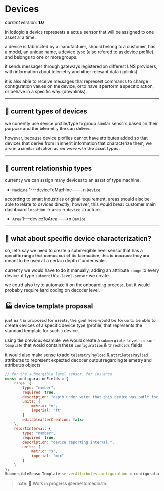 # Devices

*current version:* **1.0**

in iotlogiq a device represents a actual sensor that will be assigned to one asset at a time.

a device is fabricated by a manufacturer, should belong to a customer, has a model, an unique name, a device type (also refered to as device profile), and belongs to one or more groups.

it sends messages through gateways registered on different LNS providers, with information about telemetry and other relevant data (uplinks).

it is also able to receive messages that represent commands to change configuration values on the device, or to have it perform a specific action, or behave in a specific way. (downlinks).

-----

## 🧬 current types of devices

we currently use device profile/type to group similar sensors based on their purpose and the telemetry the can deliver. 

however, because device profiles cannot have attributes added so that devices that derive from in inherit information that characterize them, we are in a similar situation as we were with the asset types.

----- 

## 🔗 current relationship types

currently we can assign many devices to an asset of type machine.

- `Machine` 1---deviceToMachine--->n `Device`

according to smart industries original requirement, areas should also be able to relate to devices directly; however, this would break customer main dashboard `location` -> `area` -> `device` structure.

- `Area` 1---deviceToArea--->n `Device`

-----

## 🎯 what about specific device characterization?

so, let's say we need to create a submergible level sensor that has a specific range that comes out of its fabrication; this is because they are meant to be used at a certain depth if under water.

currently we would have to do it manually, adding an attribute `range` to every device of type `submergible-level-sensor` we create.

we could also try to automate it on the onboarding process, but it would probably require hard coding on decoder level.

## 🏭 device template proposal

just as it is proposed for assets, the goal here would be for us to be able to create devices of a specific device type (profile) that represents the standard template for such a device.

using the previous example, we would create a `submergible-level-sensor-template` that would contain these `configuration` & `thresholds` fields.

it would also make sense to add `telemetryPayload` & `attributesPayload` attributes to represent expected decoder output regarding telemetry and attributes objects.

```js
// for the submergible level sensor, for instance
const configurationFields = {
    range: {
        type: "number",
        required: true,
        description: "depth under water that this device was built for.",
        units: {
            metric: "m",
            imperial: "ft"
        }
        editableAfterCreation: false
    },
    reportInterval: {
        type: "number",
        required: true,
        description: "device reporting interval.",
        units: {
            metric: "s",
            imperial: "min"
        }
    }
};
SubmergibleSensorTemplate.serverAttributes.configuration = configurationFields;
```

> note: 🚧 Work in progress @ernestomedinam.
